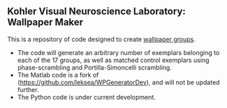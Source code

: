 ## Kohler Visual Neuroscience Laboratory: Wallpaper Maker

This is a repository of code designed to create [wallpaper groups](https://en.wikipedia.org/wiki/Wallpaper_group). 
* The code will generate an arbitrary number of exemplars belonging to each of the 17 groups, as well as matched control exemplars using phase-scrambling and Portilla-Simoncelli scrambling.	
* The Matlab code is a fork of (https://github.com/leksea/WPGeneratorDev), and will not be updated further.
* The Python code is under current development.   